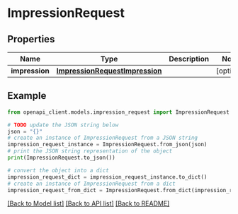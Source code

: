 # ImpressionRequest


## Properties

Name | Type | Description | Notes
------------ | ------------- | ------------- | -------------
**impression** | [**ImpressionRequestImpression**](ImpressionRequestImpression.md) |  | [optional] 

## Example

```python
from openapi_client.models.impression_request import ImpressionRequest

# TODO update the JSON string below
json = "{}"
# create an instance of ImpressionRequest from a JSON string
impression_request_instance = ImpressionRequest.from_json(json)
# print the JSON string representation of the object
print(ImpressionRequest.to_json())

# convert the object into a dict
impression_request_dict = impression_request_instance.to_dict()
# create an instance of ImpressionRequest from a dict
impression_request_from_dict = ImpressionRequest.from_dict(impression_request_dict)
```
[[Back to Model list]](../README.md#documentation-for-models) [[Back to API list]](../README.md#documentation-for-api-endpoints) [[Back to README]](../README.md)


